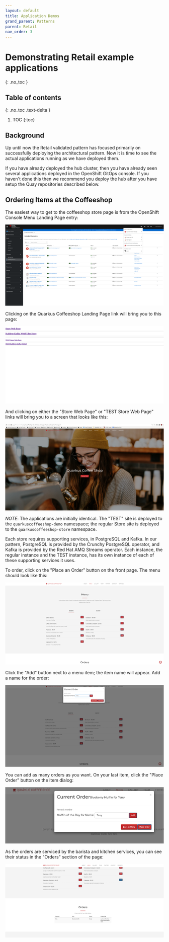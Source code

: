 ```yaml
---
layout: default
title: Application Demos
grand_parent: Patterns
parent: Retail
nav_order: 3
---
```


# Demonstrating Retail example applications

{: .no_toc }

## Table of contents

{: .no_toc .text-delta }

1. TOC
{:toc}

## Background

Up until now the Retail validated pattern has focused primarily on successfully deploying the architectural pattern. Now it is time to see the actual applications running as we have deployed them.

If you have already deployed the hub cluster, then you have already seen several applications deployed in the OpenShift GitOps console. If you haven't done this then we recommend you deploy the hub after you have setup the Quay repositories described below.

## Ordering Items at the Coffeeshop

The easiest way to get to the coffeeshop store page is from the OpenShift Console Menu Landing Page entry:

[![retail-v1-console-menu](/images/retail/retail-v1-console-menu.png)](/images/retail/retail-v1-console-menu.png)

Clicking on the Quarkus Coffeeshop Landing Page link will bring you to this page:

[![retail-v1-landing-page](/images/retail/retail-v1-landing-page.png)](/images/retail/retail-v1-landing-page.png)

And clicking on either the "Store Web Page" or "TEST Store Web Page" links will bring you to a screen that looks like this:

[![retail-v1-store-page](/images/retail/retail-v1-store-page.png)](/images/retail/retail-v1-store-page.png)

*NOTE*: The applications are initially identical. The "TEST" site is deployed to the `quarkuscoffeeshop-demo` namespace; the regular Store site is deployed to the `quarkuscoffeeshop-store` namespace.

Each store requires supporting services, in PostgreSQL and Kafka. In our pattern, PostgreSQL is provided by the Crunchy PostgreSQL operator, and Kafka is provided by the Red Hat AMQ Streams operator. Each instance, the regular instance and the TEST instance, has its own instance of each of these supporting services it uses.

To order, click on the "Place an Order" button on the front page. The menu should look like this:

[![retail-v1-store-web-menu](/images/retail/retail-v1-store-web-menu.png)](/images/retail/retail-v1-store-web-menu.png)

Click the "Add" button next to a menu item; the item name will appear. Add a name for the order:

[![retail-v1-order-p1](/images/retail/retail-v1-order-p1.png)](/images/retail/retail-v1-order-p1.png)

You can add as many orders as you want. On your last item, click the "Place Order" button on the item dialog:

[![retail-v1-place-order](/images/retail/retail-v1-place-order.png)](/images/retail/retail-v1-place-order.png)

As the orders are serviced by the barista and kitchen services, you can see their status in the "Orders" section of the page:

[![retail-v1-orders-status](/images/retail/retail-v1-orders-status.png)](/images/retail/retail-v1-orders-status.png)
